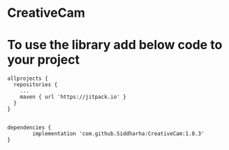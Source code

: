 # CreativeCam

# To use the library add below code to your project 

  	allprojects {
      repositories {
        ...
        maven { url 'https://jitpack.io' }
      }
    }
   
  
  	dependencies {
	        implementation 'com.github.Siddharha:CreativeCam:1.0.3'
	}
